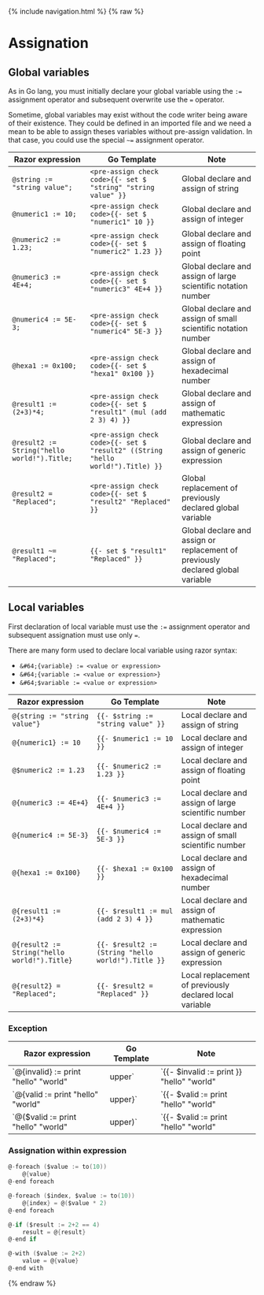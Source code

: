 {% include navigation.html %}
{% raw %}

# Assignation

## Global variables

As in Go lang, you must initially declare your global variable using the `:=` assignment operator and subsequent overwrite use the `=` operator.

Sometime, global variables may exist without the code writer being aware of their existence. They could be defined in an imported file and we
need a mean to be able to assign theses variables without pre-assign validation. In that case, you could use the special `~=` assignment operator.

| Razor expression                            | Go Template                                                                     | Note
| ----------------                            | -----------                                                                     | ----
| `@string := "string value";`                | `<pre-assign check code>{{- set $ "string" "string value" }}`                   | Global declare and assign of string
| `@numeric1 := 10;`                          | `<pre-assign check code>{{- set $ "numeric1" 10 }}`                             | Global declare and assign of integer
| `@numeric2 := 1.23;`                        | `<pre-assign check code>{{- set $ "numeric2" 1.23 }}`                           | Global declare and assign of floating point
| `@numeric3 := 4E+4;`                        | `<pre-assign check code>{{- set $ "numeric3" 4E+4 }}`                           | Global declare and assign of large scientific notation number
| `@numeric4 := 5E-3;`                        | `<pre-assign check code>{{- set $ "numeric4" 5E-3 }}`                           | Global declare and assign of small scientific notation number
| `@hexa1 := 0x100;`                          | `<pre-assign check code>{{- set $ "hexa1" 0x100 }}`                             | Global declare and assign of hexadecimal number
| `@result1 := (2+3)*4;`                      | `<pre-assign check code>{{- set $ "result1" (mul (add 2 3) 4) }}`               | Global declare and assign of mathematic expression
| `@result2 := String("hello world!").Title;` | `<pre-assign check code>{{- set $ "result2" ((String "hello world!").Title) }}` | Global declare and assign of generic expression
| `@result2 = "Replaced";`                    | `<pre-assign check code>{{- set $ "result2" "Replaced" }}`                      | Global replacement of previously declared global variable
| `@result1 ~= "Replaced";`                   | `{{- set $ "result1" "Replaced" }}`                                             | Global declare and assign or replacement of previously declared global variable

## Local variables

First declaration of local variable must use the `:=` assignment operator and subsequent assignation must use only `=`.

There are many form used to declare local variable using razor syntax:

- `&#64;{variable} := <value or expression>`
- `&#64;{variable := <value or expression>}`
- `&#64;$variable := <value or expression>`

| Razor expression                             | Go Template                                        | Note
| ----------------                             | -----------                                        | ----
| `@{string := "string value"}`                | `{{- $string := "string value" }}`                 | Local declare and assign of string
| `@{numeric1} := 10`                          | `{{- $numeric1 := 10 }}`                           | Local declare and assign of integer
| `@$numeric2 := 1.23`                         | `{{- $numeric2 := 1.23 }}`                         | Local declare and assign of floating point
| `@{numeric3 := 4E+4}`                        | `{{- $numeric3 := 4E+4 }}`                         | Local declare and assign of large scientific number
| `@{numeric4 := 5E-3}`                        | `{{- $numeric4 := 5E-3 }}`                         | Local declare and assign of small scientific number
| `@{hexa1 := 0x100}`                          | `{{- $hexa1 := 0x100 }}`                           | Local declare and assign of hexadecimal number
| `@{result1 := (2+3)*4}`                      | `{{- $result1 := mul (add 2 3) 4 }}`               | Local declare and assign of mathematic expression
| `@{result2 := String("hello world!").Title}` | `{{- $result2 := (String "hello world!").Title }}` | Local declare and assign of generic expression
| `@{result2} = "Replaced";`                   | `{{- $result2 = "Replaced" }}`                     | Local replacement of previously declared local variable

### Exception

| Razor expression                                | Go Template                                        | Note
| ----------------                                | -----------                                        | ----
| `@{invalid} := print "hello" "world" | upper`   | `{{- $invalid := print }} "hello" "world" | upper` | Using a mixup of go template expression and razor expression could lead to undesired result
| `@{valid := print "hello" "world" | upper}`     | `{{- $valid := print "hello" "world" | upper }}`   | Enclosing the whole assignation statement within {} ensures that the whole expression is assigned
| `@($valid := print "hello" "world" | upper)`    | `{{- $valid := print "hello" "world" | upper }}`   | Using that syntax give the exact same result

### Assignation within expression

```go
@-foreach ($value := to(10))
    @{value}
@-end foreach
```

```go
@-foreach ($index, $value := to(10))
    @{index} = @($value * 2)
@-end foreach
```

```go
@-if ($result := 2+2 == 4)
    result = @{result}
@-end if
```

```go
@-with ($value := 2+2)
    value = @{value}
@-end with
```

{% endraw %}